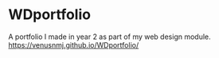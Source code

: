 # WDportfolio
A portfolio I made in year 2 as part of my web design module.
https://venusnmj.github.io/WDportfolio/
